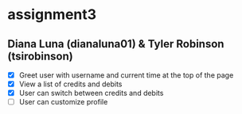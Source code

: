 # assignment3
## Diana Luna (dianaluna01) & Tyler Robinson (tsirobinson)

- [X] Greet user with username and current time at the top of the page
- [X] View a list of credits and debits
- [X] User can switch between credits and debits
- [ ] User can customize profile
